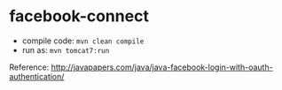 # facebook-connect

- compile code: `mvn clean compile`
- run as: `mvn tomcat7:run`

Reference: http://javapapers.com/java/java-facebook-login-with-oauth-authentication/